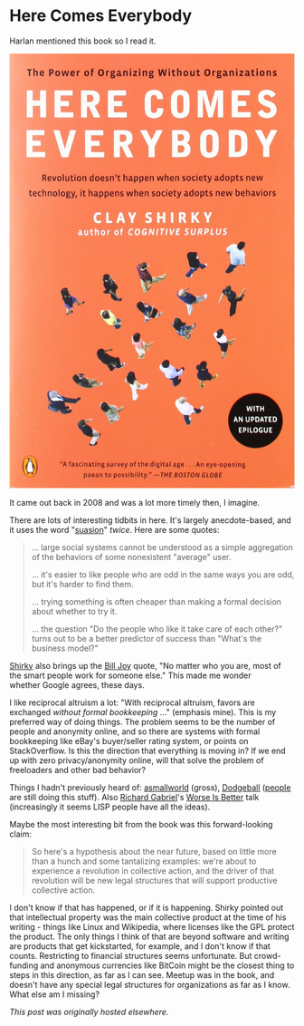 # Here Comes Everybody



Harlan mentioned this book so I read it.

<a href="http://www.amazon.com/Here-Comes-Everybody-Organizing-Organizations/dp/0143114948"><img class="aligncenter size-medium wp-image-893" src="herecomeseverybody.jpg" alt="herecomeseverybody"></a>

It came out back in 2008 and was a lot more timely then, I imagine.

There are lots of interesting tidbits in here. It's largely anecdote-based, and it uses the word "<a href="http://dictionary.reference.com/browse/suasion">suasion</a>" <em>twice</em>. Here are some quotes:

<blockquote>... large social systems cannot be understood as a simple aggregation of the behaviors of some nonexistent "average" user.

... it's easier to like people who are odd in the same ways you are odd, but it's harder to find them.

... trying something is often cheaper than making a formal decision about whether to try it.

... the question "Do the people who like it take care of each other?" turns out to be a better predictor of success than "What's the business model?"</blockquote>
<a href="http://en.wikipedia.org/wiki/Clay_Shirky">Shirky</a> also brings up the <a href="http://en.wikipedia.org/wiki/Bill_Joy">Bill Joy</a> quote, "No matter who you are, most of the smart people work for someone else." This made me wonder whether&#160;Google agrees, these days.

I like reciprocal altruism a lot: "With reciprocal altruism, favors are exchanged <em>without formal bookkeeping</em> ..." (emphasis mine). This is my preferred way of doing things. The problem seems to be the number of people and anonymity online, and so there are systems with formal bookkeeping like eBay's buyer/seller rating system, or points on StackOverflow. Is this the direction that everything is moving in? If we end up with zero privacy/anonymity online, will that solve the problem of freeloaders and other bad behavior?

Things I hadn't previously heard of: <a href="https://www.asmallworld.com/">asmallworld</a> (gross), <a href="http://en.wikipedia.org/wiki/Dodgeball_(service)">Dodgeball</a> (<a href="http://www.socialradar.com/">people</a> are still doing this stuff). Also <a href="http://en.wikipedia.org/wiki/Richard_P._Gabriel">Richard Gabriel</a>'s <a href="http://www.dreamsongs.com/WIB.html">Worse Is Better</a> talk (increasingly it seems LISP people have all the ideas).

Maybe the most interesting bit from the book was this forward-looking claim:
<blockquote id="question">So here's a hypothesis about the near future, based on little more than a hunch and some tantalizing examples: we're about to experience a revolution in collective action, and the driver of that revolution will be new legal structures that will support productive collective action.</blockquote>
I don't know if that has happened, or if it is happening. Shirky pointed out that intellectual property was the main collective product at the time of his writing - things like Linux and Wikipedia, where licenses like the GPL protect the product. The only things I think of that are beyond software and writing are products that get kickstarted, for example, and I don't know if that counts. Restricting to financial structures seems unfortunate. But crowd-funding and anonymous currencies like BitCoin might be the closest thing to steps in this direction, as far as I can see. Meetup was in the book, and doesn't have any special legal structures for organizations as far as I know. What else am I missing?



*This post was originally hosted elsewhere.*

